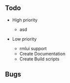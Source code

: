 Todo
----

- High priority
    - asd

- Low priority
    - rmlui support
    - Create Documentation
    - Create Build scripts

Bugs
----
